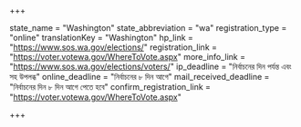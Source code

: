 +++

state_name = "Washington"
state_abbreviation = "wa"
registration_type = "online"
translationKey = "Washington"
hp_link = "https://www.sos.wa.gov/elections/"
registration_link = "https://voter.votewa.gov/WhereToVote.aspx"
more_info_link = "https://www.sos.wa.gov/elections/voters/"
ip_deadline = "নির্বাচনের দিন পর্যন্ত এবং সহ উপলব্ধ"
online_deadline = "নির্বাচনের ৮ দিন আগে"
mail_received_deadline = "নির্বাচনের দিন ৮ দিন আগে পেতে হবে"
confirm_registration_link = "https://voter.votewa.gov/WhereToVote.aspx"

+++